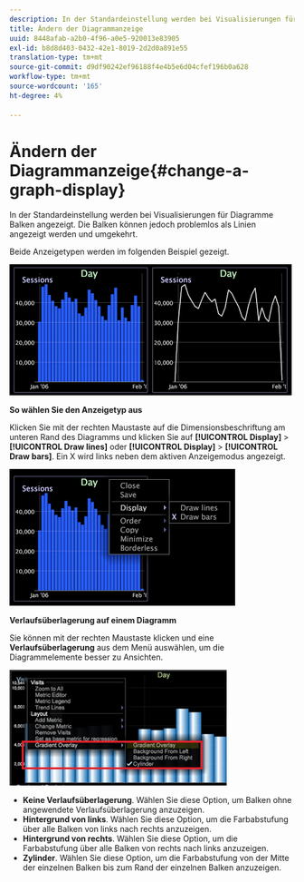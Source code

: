 ```yaml
---
description: In der Standardeinstellung werden bei Visualisierungen für Diagramme Balken angezeigt. Die Balken können jedoch problemlos als Linien angezeigt werden und umgekehrt.
title: Ändern der Diagrammanzeige
uuid: 8448afab-a2b0-4f96-a0e5-920013e83905
exl-id: b8d8d403-0432-42e1-8019-2d2d0a891e55
translation-type: tm+mt
source-git-commit: d9df90242ef96188f4e4b5e6d04cfef196b0a628
workflow-type: tm+mt
source-wordcount: '165'
ht-degree: 4%

---
```


# Ändern der Diagrammanzeige{#change-a-graph-display}

In der Standardeinstellung werden bei Visualisierungen für Diagramme Balken angezeigt. Die Balken können jedoch problemlos als Linien angezeigt werden und umgekehrt.

Beide Anzeigetypen werden im folgenden Beispiel gezeigt.

![](assets/vis_Line_LinesAndBars.png)

**So wählen Sie den Anzeigetyp aus**

Klicken Sie mit der rechten Maustaste auf die Dimensionsbeschriftung am unteren Rand des Diagramms und klicken Sie auf **[!UICONTROL Display]** > **[!UICONTROL Draw lines]** oder **[!UICONTROL Display]** > **[!UICONTROL Draw bars]**. Ein X wird links neben dem aktiven Anzeigemodus angezeigt.

![](assets/mnu_Graph_Draw.png)

**Verlaufsüberlagerung auf einem Diagramm**

Sie können mit der rechten Maustaste klicken und eine **Verlaufsüberlagerung** aus dem Menü auswählen, um die Diagrammelemente besser zu Ansichten.

![](assets/6_51_gradient_graph.png)

* **Keine Verlaufsüberlagerung**. Wählen Sie diese Option, um Balken ohne angewendete Verlaufsüberlagerung anzuzeigen.
* **Hintergrund von links**. Wählen Sie diese Option, um die Farbabstufung über alle Balken von links nach rechts anzuzeigen.
* **Hintergrund von rechts**. Wählen Sie diese Option, um die Farbabstufung über alle Balken von rechts nach links anzuzeigen.
* **Zylinder**. Wählen Sie diese Option, um die Farbabstufung von der Mitte der einzelnen Balken bis zum Rand der einzelnen Balken anzuzeigen.
